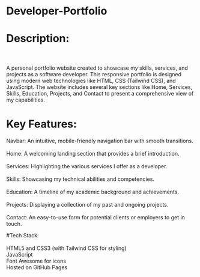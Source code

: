 # Developer-Portfolio

# Description: </br> </br>
A personal portfolio website created to showcase my skills, services, and projects as a software developer. This responsive portfolio is designed using modern web technologies like HTML, CSS (Tailwind CSS), and JavaScript. The website includes several key sections like Home, Services, Skills, Education, Projects, and Contact to present a comprehensive view of my capabilities.

# Key Features: 

Navbar: An intuitive, mobile-friendly navigation bar with smooth transitions. </br></br>
Home: A welcoming landing section that provides a brief introduction. </br> </br>
Services: Highlighting the various services I offer as a developer. </br> </br>
Skills: Showcasing my technical abilities and competencies.</br> </br>
Education: A timeline of my academic background and achievements. </br> </br>
Projects: Displaying a collection of my past and ongoing projects.</br> </br>
Contact: An easy-to-use form for potential clients or employers to get in touch.


#Tech Stack: </br>  </br>
HTML5 and CSS3 (with Tailwind CSS for styling) </br>
JavaScript  </br>
Font Awesome for icons  </br>
Hosted on GitHub Pages  </br>
